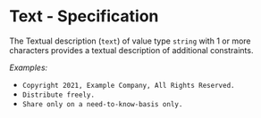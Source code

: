 # Text - Specification

The Textual description (`text`) of value type `string` with 1 or more characters provides a textual description of additional constraints.

*Examples:*

* `Copyright 2021, Example Company, All Rights Reserved.`
* `Distribute freely.`
* `Share only on a need-to-know-basis only.`

